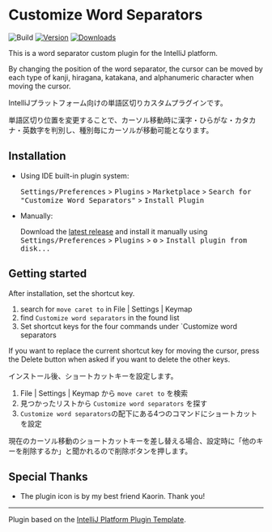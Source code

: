 # Customize Word Separators

![Build](https://github.com/naoyukik/custom-word-separators-kt/workflows/Build/badge.svg)
[![Version](https://img.shields.io/jetbrains/plugin/v/13613-customize-word-separators.svg)](https://plugins.jetbrains.com/plugin/13613-customize-word-separators)
[![Downloads](https://img.shields.io/jetbrains/plugin/d/13613-customize-word-separators.svg)](https://plugins.jetbrains.com/plugin/13613-customize-word-separators)

<!-- Plugin description -->
This is a word separator custom plugin for the IntelliJ platform.  

By changing the position of the word separator, the cursor can be moved by each type of kanji, hiragana, katakana, and alphanumeric character when moving the cursor.

IntelliJプラットフォーム向けの単語区切りカスタムプラグインです。  

単語区切り位置を変更することで、カーソル移動時に漢字・ひらがな・カタカナ・英数字を判別し、種別毎にカーソルが移動可能となります。
<!-- Plugin description end -->

## Installation

- Using IDE built-in plugin system:
  
  <kbd>Settings/Preferences</kbd> > <kbd>Plugins</kbd> > <kbd>Marketplace</kbd> > <kbd>Search for "Customize Word Separators"</kbd> >
  <kbd>Install Plugin</kbd>
  
- Manually:

  Download the [latest release](https://github.com/naoyukik/custom-word-separators-kt/releases/latest) and install it manually using
  <kbd>Settings/Preferences</kbd> > <kbd>Plugins</kbd> > <kbd>⚙️</kbd> > <kbd>Install plugin from disk...</kbd>

## Getting started
After installation, set the shortcut key.

1. search for `move caret to` in File | Settings | Keymap
2. find `Customize word separators` in the found list
3. Set shortcut keys for the four commands under `Customize word separators

If you want to replace the current shortcut key for moving the cursor, press the Delete button when asked if you want to delete the other keys.

インストール後、ショートカットキーを設定します。

1. File | Settings | Keymap から `move caret to` を検索
2. 見つかったリストから `Customize word separators` を探す
3. `Customize word separators`の配下にある4つのコマンドにショートカットを設定

現在のカーソル移動のショートカットキーを差し替える場合、設定時に「他のキーを削除するか」と聞かれるので削除ボタンを押します。

## Special Thanks
- The plugin icon is by my best friend Kaorin. Thank you!

---
Plugin based on the [IntelliJ Platform Plugin Template][template].

[template]: https://github.com/JetBrains/intellij-platform-plugin-template
